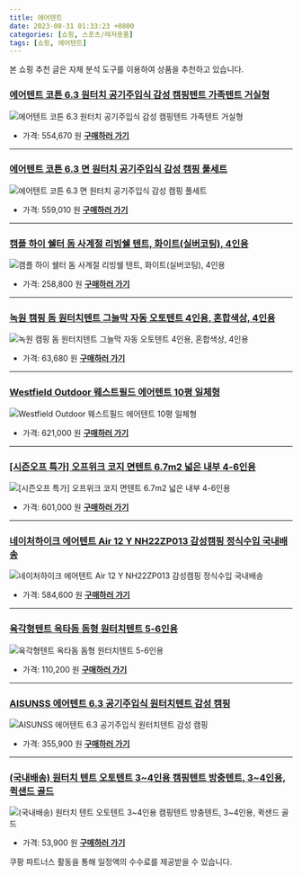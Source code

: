 ```yaml
---
title: 에어텐트
date: 2023-08-31 01:33:23 +0800
categories: [쇼핑, 스포츠/레저용품]
tags: [쇼핑, 에어텐트]
---
```

본 쇼핑 추천 글은 자체 분석 도구를 이용하여 상품을 추천하고 있습니다.
### [에어텐트 코튼 6.3 원터치 공기주입식 감성 캠핑텐트 가족텐트 거실형](https://link.coupang.com/re/AFFSDP?lptag=AF1030537&pageKey=6838954325&itemId=16256618553&vendorItemId=86146455901&traceid=V0-153-283f29771dcacb8e&requestid=20230907013324004156072072&token=31850C%7CMIXED)
![에어텐트 코튼 6.3 원터치 공기주입식 감성 캠핑텐트 가족텐트 거실형](https://ads-partners.coupang.com/image1/mHhBbDaGxKbblsTWmLmgR8fXHTc4AEssr34YciNaLYjklvQdWQt56N4JNwD63naTAfI5hSTZvShhcTSySbHPBcEIWwW5cC_bRW0NspDRF602h1ikx_Z3Bn2yUyRi7Vem-uw-7X1xnUKDVWnsGyez5KCtMmB5XvX6sOPEbpqSbcAlL1oduzqkaaYsaRzT8du_VQh4HfT1rZET7sEEOX_L2Fc7LlRX_8gfUXCHFf2TxU9IEhFszqOPU7sf0TCp3meH_dSgIqw3l4Xjvrv-42QoR4UexYraUAqO2BeMPbY2L2gl)
- 가격: 554,670 원
[**구매하러 가기**](https://link.coupang.com/re/AFFSDP?lptag=AF1030537&pageKey=6838954325&itemId=16256618553&vendorItemId=86146455901&traceid=V0-153-283f29771dcacb8e&requestid=20230907013324004156072072&token=31850C%7CMIXED)
---
### [에어텐트 코튼 6.3 면 원터치 공기주입식 감성 캠핑 풀세트](https://link.coupang.com/re/AFFSDP?lptag=AF1030537&pageKey=6838954325&itemId=16256618556&vendorItemId=83449671873&traceid=V0-153-283f29771dcacb8e&requestid=20230907013324004156072072&token=31850C%7CMIXED)
![에어텐트 코튼 6.3 면 원터치 공기주입식 감성 캠핑 풀세트](https://ads-partners.coupang.com/image1/F30MeS2QJQu1nMsMF7Q8kFpHI-fyLlRcSYnZFCgJ5VyXe3neQkyT_cg6Pbbsmxjy1f1BTvt-uPlVS2W3FkcDYO0m4DQwHYOrfHdZN3iIAk5J3UylmtOb3SVM_gZECHJHk9ltkcWXHxfOHL7fX0VsSVuWTBTevzrgwQ4vAayxj8dM1FslIz08h1vFR0QeDV3Lb8PKSRNfj__MfRSIva3I6H9LmCb3No57RIc6TmdnngT9R2bJhGPTPb-MKgIPbwhyowx3t_BGMtY7hvypPilG9xmQRcNwbVgxttx4TyKM1Q==)
- 가격: 559,010 원
[**구매하러 가기**](https://link.coupang.com/re/AFFSDP?lptag=AF1030537&pageKey=6838954325&itemId=16256618556&vendorItemId=83449671873&traceid=V0-153-283f29771dcacb8e&requestid=20230907013324004156072072&token=31850C%7CMIXED)
---
### [캠플 하이 쉘터 돔 사계절 리빙쉘 텐트, 화이트(실버코팅), 4인용](https://link.coupang.com/re/AFFSDP?lptag=AF1030537&pageKey=6375181424&itemId=13519916278&vendorItemId=85201163559&traceid=V0-153-dfb11a60f243d4cc&clickBeacon=5dsCMvS1wlkijSbFY5Z78Q0xMm91xbLfWHepETinqDpsvgHcxFJSPw0A1JxU6xUZ3k0H4rPWu0okZXcv921a%2BxUdtGo6aDxU4V8KcUJGztNS%2FXb782l9GFGAZ%2BBwcjVIJ7Jd91E9MDjHFUu5gJ3zkuElHfShFepADGaCG2bTU%2FB5uJ1WYurk7j3HdtAmwhMu4UBmGGeSSpqws6GeakNQ905NampDHnYTzp9FNgtSpA52wYj9J%2FOP1VvMzPBkR0l5ssRzstwGLfLi3ySXUuplcd5%2FqanOhRNvHSGX1ZnyEvLEp53z%2BWV%2FfD9LKRwT33850lOBSYsbPalHaLIQK9MqiMzZ9rLxq0nHKc%2FB5UYEVCU%2BvkeOjLFsMt7%2BfsqwikldIoaUeNoR%2B0TRL8TGsi%2BJ%2Bp7B4%2FcljWZ4%2Fdt6GCxE%2F4jVIaxzylZEBXmfPUGFFK2WBzcp371MHm%2F5M84gbAoa1ekRVDZVDaSmYfOCnBGcJg9rVVi940NrqF6%2FXRWapWQrk0qjp0dqoXQ7k1vK0zBB7c87ekDdhWQp%2F2Zg243yDypSYegKHGI7ZuKZqPdzbNDuew7kOZvpFMKhiwJXuiEWKFG2uVVqs82GAjwhF4OgOCYKL%2BktvDe%2B8%2BulX8np%2FHyo%2FRjzPoTZDA3dHNSdpt819lI1DRGHJrR%2BjGTEdO6aozpq%2BrGKWqaNN20KlucKwR1skXNbj77c%2F%2BCqcOlO%2Bgvdez3RRKyDvuwXzWFxs67AEjN5LkPjXe9JDTyX7Y7Pe3wo3RAJR68klMkvsoEzI0yfDtjWpx%2FNhf%2FIE%2BvL%2FtSc4GYklfg8CKYZ%2Bsr065pe7fIy95rXuiJ8GMPqA58grsPC4GybkSew2orPK4ESMblGADsN9VYv8cwKYQuXvI%2FOhqb9&requestid=20230907013324004156072072&token=31850C%7CMIXED)
![캠플 하이 쉘터 돔 사계절 리빙쉘 텐트, 화이트(실버코팅), 4인용](https://ads-partners.coupang.com/image1/PivV9t0lJQDs94biPsxv7FVTnyy-HQSdzEcA2uXApOfApxjtFBLyWMeSVtrJh1u5uV2IPIhSTFtH4pADD8GrEUDYDDpGDmJs2Or8Lk7vJlkKHhIX5qXYnAL6lofZF7Ma3sJDKFbs2MQNqX_qjH-ZKC_QzkaYLX7tH7jG5bEtPtYQCTCPwO0D258Eb2XwNNchv1ftHem-VH2BSgLUd0qtIZ1Nf6PGlQHnSUskRBK5bmUGVoWuSXX4e4dzngNON3zLaJcrJUSBrHcCCU_3mEKE7e7zdgzEZ4AzcSzTQ6O3_ZHD5-3p)
- 가격: 258,800 원
[**구매하러 가기**](https://link.coupang.com/re/AFFSDP?lptag=AF1030537&pageKey=6375181424&itemId=13519916278&vendorItemId=85201163559&traceid=V0-153-dfb11a60f243d4cc&clickBeacon=5dsCMvS1wlkijSbFY5Z78Q0xMm91xbLfWHepETinqDpsvgHcxFJSPw0A1JxU6xUZ3k0H4rPWu0okZXcv921a%2BxUdtGo6aDxU4V8KcUJGztNS%2FXb782l9GFGAZ%2BBwcjVIJ7Jd91E9MDjHFUu5gJ3zkuElHfShFepADGaCG2bTU%2FB5uJ1WYurk7j3HdtAmwhMu4UBmGGeSSpqws6GeakNQ905NampDHnYTzp9FNgtSpA52wYj9J%2FOP1VvMzPBkR0l5ssRzstwGLfLi3ySXUuplcd5%2FqanOhRNvHSGX1ZnyEvLEp53z%2BWV%2FfD9LKRwT33850lOBSYsbPalHaLIQK9MqiMzZ9rLxq0nHKc%2FB5UYEVCU%2BvkeOjLFsMt7%2BfsqwikldIoaUeNoR%2B0TRL8TGsi%2BJ%2Bp7B4%2FcljWZ4%2Fdt6GCxE%2F4jVIaxzylZEBXmfPUGFFK2WBzcp371MHm%2F5M84gbAoa1ekRVDZVDaSmYfOCnBGcJg9rVVi940NrqF6%2FXRWapWQrk0qjp0dqoXQ7k1vK0zBB7c87ekDdhWQp%2F2Zg243yDypSYegKHGI7ZuKZqPdzbNDuew7kOZvpFMKhiwJXuiEWKFG2uVVqs82GAjwhF4OgOCYKL%2BktvDe%2B8%2BulX8np%2FHyo%2FRjzPoTZDA3dHNSdpt819lI1DRGHJrR%2BjGTEdO6aozpq%2BrGKWqaNN20KlucKwR1skXNbj77c%2F%2BCqcOlO%2Bgvdez3RRKyDvuwXzWFxs67AEjN5LkPjXe9JDTyX7Y7Pe3wo3RAJR68klMkvsoEzI0yfDtjWpx%2FNhf%2FIE%2BvL%2FtSc4GYklfg8CKYZ%2Bsr065pe7fIy95rXuiJ8GMPqA58grsPC4GybkSew2orPK4ESMblGADsN9VYv8cwKYQuXvI%2FOhqb9&requestid=20230907013324004156072072&token=31850C%7CMIXED)
---
### [녹원 캠핑 돔 원터치텐트 그늘막 자동 오토텐트 4인용, 혼합색상, 4인용](https://link.coupang.com/re/AFFSDP?lptag=AF1030537&pageKey=7345481743&itemId=18889749222&vendorItemId=86681035796&traceid=V0-153-d8ef506d74114742&clickBeacon=5dsCMvS1wlkijSbFY5Z78Q0xMm91xbLfWHepETinqDpsvgHcxFJSPw0A1JxU6xUZ3k0H4rPWu0okZXcv921a%2B4HrysJ48LWv5BB0g2thVcRS%2FXb782l9GFGAZ%2BBwcjVIPpjieDTfZyakgwtnJXNk7fC3Gz2D%2BQuyxJ6edCU%2F8A95uJ1WYurk7j3HdtAmwhMu4UBmGGeSSpqws6GeakNQ905NampDHnYTzp9FNgtSpA52wYj9J%2FOP1VvMzPBkR0l58BOP0xg4mXq0tAr2BbNcfqHxYzrs1I9GCDDPJLQkldReBHGKtcnsgpY6vKoPARjuN2dkK9ibSBCKY64XsMvffPKLx3cYXwBztsrIupRo8pCm6g2qpm%2F%2FN%2BkjSylISTc8lewO7j6yk5ryc%2Bdvpur%2B1gllTqWcLBr9BxopiEMAkBJ6DyGLG%2B5mZCF6h%2BdQvQJQ4lIY1ONoPu0M9CZgWKOX4s7D0rVDUEURFf3N6YyJGPaA1NPLL28Chzqx445r8gWcQJn3nuD0xH5eQLDy84iATiywV4wboS3XDCVj3jXBVfJSbiHtX9DDWv4F99aL0gwmuNtnqoxUhBTWHJlYPHJeJXwnCkeEfF0zAxQlmXIgzAqf92SiRGa6NgoMnHFOhblLBVXcf657hl1e6wt13fxvc5Sq%2Fel5hvcBDXEpnAUptfr9eO%2B7L7ugbfxwCciJ3Qk38i7DkoNJEZRtBoq9zD55ST6ubL2uOfmtE6V23nKB7KnxRsu773ifWuVuH%2Be9Mha2ED7FmMk0PNc36YxaRcZQaWTM15xtrlCMqI45gBsJlwtmIrwlDIH2Ofz0cCpRDlEgiEO7DV4JQ6Ayf6dIlUVuTuN9hygymczqimK36bkQ0fo%3D&requestid=20230907013324004156072072&token=31850C%7CMIXED)
![녹원 캠핑 돔 원터치텐트 그늘막 자동 오토텐트 4인용, 혼합색상, 4인용](https://ads-partners.coupang.com/image1/1vpez7jbPhKnmTHB1p-M3QnV8T0CiX_shk9E0qXhniKYKvhEyGYSUSJk0mfdgKfGs99RtRwQFxb_D7PInnzRvuysEIdSyvRGGWL5ZzfyWEFPU7yTB8CXO8YgokM5vdLN0lIw8Y8E0qijoHscjOcZQKHxSvj-1OjxExyLq5qYKBEGWqJ9Q0yJUltMIaBD5j8H9g6v7xZAJ1MZMaOHnXHn3IPy_kLAk2Cumx9Qg0VcfPr6e9qLGWiLAZMefCQtwluVYM0CpXZyPllmAUg3mjwxPzLZ2uNwrXjVaWszySwvu9EcE1xys1s=)
- 가격: 63,680 원
[**구매하러 가기**](https://link.coupang.com/re/AFFSDP?lptag=AF1030537&pageKey=7345481743&itemId=18889749222&vendorItemId=86681035796&traceid=V0-153-d8ef506d74114742&clickBeacon=5dsCMvS1wlkijSbFY5Z78Q0xMm91xbLfWHepETinqDpsvgHcxFJSPw0A1JxU6xUZ3k0H4rPWu0okZXcv921a%2B4HrysJ48LWv5BB0g2thVcRS%2FXb782l9GFGAZ%2BBwcjVIPpjieDTfZyakgwtnJXNk7fC3Gz2D%2BQuyxJ6edCU%2F8A95uJ1WYurk7j3HdtAmwhMu4UBmGGeSSpqws6GeakNQ905NampDHnYTzp9FNgtSpA52wYj9J%2FOP1VvMzPBkR0l58BOP0xg4mXq0tAr2BbNcfqHxYzrs1I9GCDDPJLQkldReBHGKtcnsgpY6vKoPARjuN2dkK9ibSBCKY64XsMvffPKLx3cYXwBztsrIupRo8pCm6g2qpm%2F%2FN%2BkjSylISTc8lewO7j6yk5ryc%2Bdvpur%2B1gllTqWcLBr9BxopiEMAkBJ6DyGLG%2B5mZCF6h%2BdQvQJQ4lIY1ONoPu0M9CZgWKOX4s7D0rVDUEURFf3N6YyJGPaA1NPLL28Chzqx445r8gWcQJn3nuD0xH5eQLDy84iATiywV4wboS3XDCVj3jXBVfJSbiHtX9DDWv4F99aL0gwmuNtnqoxUhBTWHJlYPHJeJXwnCkeEfF0zAxQlmXIgzAqf92SiRGa6NgoMnHFOhblLBVXcf657hl1e6wt13fxvc5Sq%2Fel5hvcBDXEpnAUptfr9eO%2B7L7ugbfxwCciJ3Qk38i7DkoNJEZRtBoq9zD55ST6ubL2uOfmtE6V23nKB7KnxRsu773ifWuVuH%2Be9Mha2ED7FmMk0PNc36YxaRcZQaWTM15xtrlCMqI45gBsJlwtmIrwlDIH2Ofz0cCpRDlEgiEO7DV4JQ6Ayf6dIlUVuTuN9hygymczqimK36bkQ0fo%3D&requestid=20230907013324004156072072&token=31850C%7CMIXED)
---
### [Westfield Outdoor 웨스트필드 에어텐트 10평 일체형](https://link.coupang.com/re/AFFSDP?lptag=AF1030537&pageKey=7320650059&itemId=18775079146&vendorItemId=86068598164&traceid=V0-153-72a22571c6a60fa3&requestid=20230907013324004156072072&token=31850C%7CMIXED)
![Westfield Outdoor 웨스트필드 에어텐트 10평 일체형](https://ads-partners.coupang.com/image1/EOJr9Th9jQWPLkQuEH_0wvpwoEw2WkVoybxva3c9Xwj9twV6Icc2yjx4WXVC5mhn9qL_4OGKNsvrObrw-PPIY9LXDPsoyPMZBhX9CTy8E7rQ1Ddtm1WE8o9UOj5hyUJBWQreVhT5BBaSLWGOqz7fejJOdmvRLkUWQilbLsNe3jKg-TK2_yEdevpi-ekxgvQ1Ea7aXHKVHqLMQH3IT6NmHOcOibynv8oxR7SRnb0BlTDmslOtEmE82ejEye9LgxgOwmMh29hL7Ka8h26nTM_oPt9_B7H7b_O2TVp44vMekUg=)
- 가격: 621,000 원
[**구매하러 가기**](https://link.coupang.com/re/AFFSDP?lptag=AF1030537&pageKey=7320650059&itemId=18775079146&vendorItemId=86068598164&traceid=V0-153-72a22571c6a60fa3&requestid=20230907013324004156072072&token=31850C%7CMIXED)
---
### [[시즌오프 특가] 오프위크 코지 면텐트 6.7m2 넓은 내부 4-6인용](https://link.coupang.com/re/AFFSDP?lptag=AF1030537&pageKey=7313080262&itemId=18739332657&vendorItemId=85869364166&traceid=V0-153-1fde94dedbccba3c&clickBeacon=5dsCMvS1wlkijSbFY5Z78Q0xMm91xbLfWHepETinqDpsvgHcxFJSPw0A1JxU6xUZ3k0H4rPWu0okZXcv921a%2B57o9sQUgQHH5tckaC3ed1BS%2FXb782l9GFGAZ%2BBwcjVIAR8zxaAEV7130k3mbqPpp5MUUAHA06oVeihvm63ldU95uJ1WYurk7j3HdtAmwhMu4UBmGGeSSpqws6GeakNQ905NampDHnYTzp9FNgtSpA52wYj9J%2FOP1VvMzPBkR0l58BOP0xg4mXq0tAr2BbNcfr5EQTywbCuVc8dEVhjelJSGRD%2FxT92xSE1Us%2BbzN4oZN2dkK9ibSBCKY64XsMvffPKLx3cYXwBztsrIupRo8pAzTUM715drN4BWUMC0RjHelewO7j6yk5ryc%2Bdvpur%2B1gllTqWcLBr9BxopiEMAkBIHLlCDUXp9QAfdu%2BUDwmeNj9ZmmDeg%2BiSa9QZ%2FjdijbxfmfhHFuimoBJBeb8SF%2FnQ1E1Rx6IO7C3SXGBwm0ghIC4Eq7zBuHmxZxvdz3OQ1Bak9DObm7SJZgHOpLCTMkhUHih4MIZ3j81UBkd5CXkx1vz3w8OIUWww4M4xGhSxTBpJCDZ9mlqLDIA66Id%2BCbvDD2n%2Fnts34liPyi3oys1YMi1Djep7yGZjtFLtMW3AlxAqONGVoNg4Nn4VZhF0J5UCRCE9b4IbYYQ8DIC2u1hwXDy2Gr6sxGx2tW2BAJQmPVb6gdXnYOe083oI2QGq4F2iu6nYVCpQ6YwHKMV8FFTwWARESZhN%2BxfCMsA1C2MsmV%2FT6skzMJwo7pBGJzKGLgm4NSfWFaD8rfv%2BNbZsQaZstIgbugQkgrCBZFkInXFHLiaHUodRQKSfApsy1nfTpi%2Fk%3D&requestid=20230907013324004156072072&token=31850C%7CMIXED)
![[시즌오프 특가] 오프위크 코지 면텐트 6.7m2 넓은 내부 4-6인용](https://ads-partners.coupang.com/image1/Y6UUY9MbpXlM84pcY-eyL9uIeinAolv0ArLH_1Mj-Oh66_CI0bALFU2PK8CjgPkEDhEE4DMzz9mzXXkXzcbLlfEJh7sNpkQiCscIEHOts1zbRUQvqrYCsL4XRTWIQvN2iyuqbPoZ9yPONBEpPuf7ZCP3ORlRKgcvEKx6SruPfclnQFfIk1Sytl5knpPsqHRg7s2KOgI_LvLPdwZU__fDQqcusWjwE4QekZz1WoPdsXQdSxc3_6QTVOa8M5DSwCF6JOIA7pJubGCpc9-ANOFcauDI9yqQnF1QoKGP5le3ZOEs3n88)
- 가격: 601,000 원
[**구매하러 가기**](https://link.coupang.com/re/AFFSDP?lptag=AF1030537&pageKey=7313080262&itemId=18739332657&vendorItemId=85869364166&traceid=V0-153-1fde94dedbccba3c&clickBeacon=5dsCMvS1wlkijSbFY5Z78Q0xMm91xbLfWHepETinqDpsvgHcxFJSPw0A1JxU6xUZ3k0H4rPWu0okZXcv921a%2B57o9sQUgQHH5tckaC3ed1BS%2FXb782l9GFGAZ%2BBwcjVIAR8zxaAEV7130k3mbqPpp5MUUAHA06oVeihvm63ldU95uJ1WYurk7j3HdtAmwhMu4UBmGGeSSpqws6GeakNQ905NampDHnYTzp9FNgtSpA52wYj9J%2FOP1VvMzPBkR0l58BOP0xg4mXq0tAr2BbNcfr5EQTywbCuVc8dEVhjelJSGRD%2FxT92xSE1Us%2BbzN4oZN2dkK9ibSBCKY64XsMvffPKLx3cYXwBztsrIupRo8pAzTUM715drN4BWUMC0RjHelewO7j6yk5ryc%2Bdvpur%2B1gllTqWcLBr9BxopiEMAkBIHLlCDUXp9QAfdu%2BUDwmeNj9ZmmDeg%2BiSa9QZ%2FjdijbxfmfhHFuimoBJBeb8SF%2FnQ1E1Rx6IO7C3SXGBwm0ghIC4Eq7zBuHmxZxvdz3OQ1Bak9DObm7SJZgHOpLCTMkhUHih4MIZ3j81UBkd5CXkx1vz3w8OIUWww4M4xGhSxTBpJCDZ9mlqLDIA66Id%2BCbvDD2n%2Fnts34liPyi3oys1YMi1Djep7yGZjtFLtMW3AlxAqONGVoNg4Nn4VZhF0J5UCRCE9b4IbYYQ8DIC2u1hwXDy2Gr6sxGx2tW2BAJQmPVb6gdXnYOe083oI2QGq4F2iu6nYVCpQ6YwHKMV8FFTwWARESZhN%2BxfCMsA1C2MsmV%2FT6skzMJwo7pBGJzKGLgm4NSfWFaD8rfv%2BNbZsQaZstIgbugQkgrCBZFkInXFHLiaHUodRQKSfApsy1nfTpi%2Fk%3D&requestid=20230907013324004156072072&token=31850C%7CMIXED)
---
### [네이처하이크 에어텐트 Air 12 Y NH22ZP013 감성캠핑 정식수입 국내배송](https://link.coupang.com/re/AFFSDP?lptag=AF1030537&pageKey=6715544028&itemId=15605670785&vendorItemId=82823931755&traceid=V0-153-ddfd0275f0d65733&requestid=20230907013324004156072072&token=31850C%7CMIXED)
![네이처하이크 에어텐트 Air 12 Y NH22ZP013 감성캠핑 정식수입 국내배송](https://ads-partners.coupang.com/image1/6QAVU8PcJyRpW50Z6XJNcRmU-NWgMg4FFIrDtsHmzLkxtu8612BGiw1-ISjIWimQAa2ZILX4TZVA3QalLqpw9W48600DIKvB9CV4UI56K8qc507cEXSkh63Som7CVjqnGgr0oYb4h9vS38G9OrOzPVeHtwN2Jjq2DeEMwucx8fnLE9ZIKzZcbgkxEEM4Pr8-3MtLOIrWGMUgpy_ULa81VQ7AREOAerMNN6fYehaBsN4MeFvBfZ9VhS2NBkxN4482VEhHvp07JrxCT-89T9jA1t4hzWpY933t-sTye3KVx2an)
- 가격: 584,600 원
[**구매하러 가기**](https://link.coupang.com/re/AFFSDP?lptag=AF1030537&pageKey=6715544028&itemId=15605670785&vendorItemId=82823931755&traceid=V0-153-ddfd0275f0d65733&requestid=20230907013324004156072072&token=31850C%7CMIXED)
---
### [육각형텐트 옥타돔 돔형 원터치텐트 5-6인용](https://link.coupang.com/re/AFFSDP?lptag=AF1030537&pageKey=7526903988&itemId=19753750077&vendorItemId=86857213436&traceid=V0-153-b6dddedae3286484&clickBeacon=5dsCMvS1wlkijSbFY5Z78Q0xMm91xbLfWHepETinqDpsvgHcxFJSPw0A1JxU6xUZ3k0H4rPWu0okZXcv921a%2B%2BQu2FyR%2FN8D2o8%2BoG7aOiRS%2FXb782l9GFGAZ%2BBwcjVIkxdd%2Fg8LskLTxhg%2FOqGwvUdbQzmRweZGv8yHHzcfHfh5uJ1WYurk7j3HdtAmwhMu4UBmGGeSSpqws6GeakNQ905NampDHnYTzp9FNgtSpA52wYj9J%2FOP1VvMzPBkR0l58BOP0xg4mXq0tAr2BbNcflqsC5Jl6qUUrGcwOCdnuwAywvdRgild35yFUJ0DOI2rvATJn02za7xDls6E1cl9LD75JdgvuRK%2F5gPZ8HuKL8ntDeKFOp%2FfyrdIasiiesl8PFZAciCVt4chrAxRoP88dRrcrG1nHv5kCzSfxfkjEjWVeIgq3MRR41V7GGNaKc2WjpPIFsqp96jjGMQjnRG7g5peGkO5qGiHcHK98t2hupiA1NPLL28Chzqx445r8gWcQJn3nuD0xH5eQLDy84iATiywV4wboS3XDCVj3jXBVfJSbiHtX9DDWv4F99aL0gwmuNtnqoxUhBTWHJlYPHJeJXwnCkeEfF0zAxQlmXIgzAqf92SiRGa6NgoMnHFOhblLBVXcf657hl1e6wt13fxvc5Sq%2Fel5hvcBDXEpnAUptfr9eO%2B7L7ugbfxwCciJ3Qk38i7DkoNJEZRtBoq9zD55ST6ubL2uOfmtE6V23nKB7KnxRsu773ifWuVuH%2Be9Mha2ED7FmMk0PNc36YxaRcZQaWTM15xtrlCMqI45gBsJlwtmIrwlDIH2Ofz0cCpRDlEgiEO7DV4JQ6Ayf6dIlUVuTuN9hygymczqimK36bkQ0fo%3D&requestid=20230907013324004156072072&token=31850C%7CMIXED)
![육각형텐트 옥타돔 돔형 원터치텐트 5-6인용](https://ads-partners.coupang.com/image1/Zph_tmTXyWRBwKU6ZrMZhmBGFtzvWic5zcLW81hEzs_ulm2P0G92toSTHXdjJihUP_f0qs_gLIRkYxGVToNLrKN93U4I6uPCLuQ5m1M-UwcYyzkmqBNvrzsX9Il7SAv2rIuDfbktWOaKubQ47UsT3fZiSafhHiM3vRPDFDsaJ6AcaomkrGd7y6GEYCUqU2wOXuFRfa17KycBDMto93K7rz4mRabn8XUDhG5iwX_NPATfr09IulZIWIofBp9hL0-PVhwnxK3T-6N37s7qgpcxzCTg4av3-0R9pXRe8Me3lW8Wr3MR7A==)
- 가격: 110,200 원
[**구매하러 가기**](https://link.coupang.com/re/AFFSDP?lptag=AF1030537&pageKey=7526903988&itemId=19753750077&vendorItemId=86857213436&traceid=V0-153-b6dddedae3286484&clickBeacon=5dsCMvS1wlkijSbFY5Z78Q0xMm91xbLfWHepETinqDpsvgHcxFJSPw0A1JxU6xUZ3k0H4rPWu0okZXcv921a%2B%2BQu2FyR%2FN8D2o8%2BoG7aOiRS%2FXb782l9GFGAZ%2BBwcjVIkxdd%2Fg8LskLTxhg%2FOqGwvUdbQzmRweZGv8yHHzcfHfh5uJ1WYurk7j3HdtAmwhMu4UBmGGeSSpqws6GeakNQ905NampDHnYTzp9FNgtSpA52wYj9J%2FOP1VvMzPBkR0l58BOP0xg4mXq0tAr2BbNcflqsC5Jl6qUUrGcwOCdnuwAywvdRgild35yFUJ0DOI2rvATJn02za7xDls6E1cl9LD75JdgvuRK%2F5gPZ8HuKL8ntDeKFOp%2FfyrdIasiiesl8PFZAciCVt4chrAxRoP88dRrcrG1nHv5kCzSfxfkjEjWVeIgq3MRR41V7GGNaKc2WjpPIFsqp96jjGMQjnRG7g5peGkO5qGiHcHK98t2hupiA1NPLL28Chzqx445r8gWcQJn3nuD0xH5eQLDy84iATiywV4wboS3XDCVj3jXBVfJSbiHtX9DDWv4F99aL0gwmuNtnqoxUhBTWHJlYPHJeJXwnCkeEfF0zAxQlmXIgzAqf92SiRGa6NgoMnHFOhblLBVXcf657hl1e6wt13fxvc5Sq%2Fel5hvcBDXEpnAUptfr9eO%2B7L7ugbfxwCciJ3Qk38i7DkoNJEZRtBoq9zD55ST6ubL2uOfmtE6V23nKB7KnxRsu773ifWuVuH%2Be9Mha2ED7FmMk0PNc36YxaRcZQaWTM15xtrlCMqI45gBsJlwtmIrwlDIH2Ofz0cCpRDlEgiEO7DV4JQ6Ayf6dIlUVuTuN9hygymczqimK36bkQ0fo%3D&requestid=20230907013324004156072072&token=31850C%7CMIXED)
---
### [AISUNSS 에어텐트 6.3 공기주입식 원터치텐트 감성 캠핑](https://link.coupang.com/re/AFFSDP?lptag=AF1030537&pageKey=6593482828&itemId=18357929257&vendorItemId=85260341549&traceid=V0-153-92606527ddfa199a&requestid=20230907013324004156072072&token=31850C%7CMIXED)
![AISUNSS 에어텐트 6.3 공기주입식 원터치텐트 감성 캠핑](https://ads-partners.coupang.com/image1/ypc-cF3w62qK99_LyvHrLPN8JJI_myC1cTKcdmlBVCw820jGwHdHa3LftQeZwSbBfH7jcAAprlnhXKUZ7z5IRu8Sg6CzLG867Y1aoAnfsMHvs2kab5o7rTcLvy1mc2kkZcZq8JJKOUOb90aI2BKDfJrCRvlUu7gdM4UN5Dv3nvEpdXPT0r7Di-BJpb8Sf1icQVC7n61FPNjFmSoXdV2FMWkKmeqWPOnwHDgXDlgkLcphacm0ecFkCGnDftY7V4jdxDncdZG6GKiAeJf3VgYjN5Tju0ydis7C_GaBnAV9qw==)
- 가격: 355,900 원
[**구매하러 가기**](https://link.coupang.com/re/AFFSDP?lptag=AF1030537&pageKey=6593482828&itemId=18357929257&vendorItemId=85260341549&traceid=V0-153-92606527ddfa199a&requestid=20230907013324004156072072&token=31850C%7CMIXED)
---
### [(국내배송) 원터치 텐트 오토텐트 3~4인용 캠핑텐트 방충텐트, 3~4인용, 퀵샌드 골드](https://link.coupang.com/re/AFFSDP?lptag=AF1030537&pageKey=7487685995&itemId=19573409399&vendorItemId=86626563428&traceid=V0-153-e51b03e1c31afbe1&clickBeacon=5dsCMvS1wlkijSbFY5Z78Q0xMm91xbLfWHepETinqDpsvgHcxFJSPw0A1JxU6xUZ3k0H4rPWu0okZXcv921a%2B0Jk06sf4RLzfqshW%2F9BzElS%2FXb782l9GFGAZ%2BBwcjVIVFRRnHZIcMWvVOYYq4L38ahRq3h7q4Ceq0X8cVWYhXN5uJ1WYurk7j3HdtAmwhMu4UBmGGeSSpqws6GeakNQ905NampDHnYTzp9FNgtSpA52wYj9J%2FOP1VvMzPBkR0l58BOP0xg4mXq0tAr2BbNcfjFmHbLGeJCjOi4F9lZa2AuI5kcfUI04trrj5aFk1d2unY5z%2BOu23QkNRg6MHG0A1IGw6sQg8AprHcRaAkEckmY73umrF2sGhTAre3AOwGLKKBgzgt5z2rD1WoNBwizBQ126dovxCCTm44tfGZ0PWcMIGkCYGq%2Fe%2FODR8car1iQTU6PVTcr2W%2FEp5f7XPDA0lT4T4OXphpHPdun9wMK4mto1E1Rx6IO7C3SXGBwm0ghIC4Eq7zBuHmxZxvdz3OQ1Bak9DObm7SJZgHOpLCTMkhUHih4MIZ3j81UBkd5CXkx1vz3w8OIUWww4M4xGhSxTBpJCDZ9mlqLDIA66Id%2BCbvDD2n%2Fnts34liPyi3oys1YMi1Djep7yGZjtFLtMW3AlxAqONGVoNg4Nn4VZhF0J5UCRCE9b4IbYYQ8DIC2u1hwXDy2Gr6sxGx2tW2BAJQmPVb6gdXnYOe083oI2QGq4F2iu6nYVCpQ6YwHKMV8FFTwWARESZhN%2BxfCMsA1C2MsmV%2FT6skzMJwo7pBGJzKGLgm4NSfWFaD8rfv%2BNbZsQaZstIgbugQkgrCBZFkInXFHLiaHUodRQKSfApsy1nfTpi%2Fk%3D&requestid=20230907013324004156072072&token=31850C%7CMIXED)
![(국내배송) 원터치 텐트 오토텐트 3~4인용 캠핑텐트 방충텐트, 3~4인용, 퀵샌드 골드](https://ads-partners.coupang.com/image1/u_aGzOdOxB-u892ku5_XkADKcUGuNBmVQaXV-__XzTeNj3pYHmLT2vIL5JKi62hQuDBPkQXKYlrfDUrnLe6cxJqBBrPB0Md2HoQwNgLhH-14sWsh5bqVulyjbsQlzj5eQFosI-A1zoO9op3M6JjWFYMYHk-h69Y3PhCRfMtpbh6xx73tbh_o3PR_WleymOLITFWjdARh6N38Vh58NAuUK2PHEGfkgrNwf8gNa76-n7M6P49MQyNwLCqjvCXYBEm35KhZ39miCnZ7oik2m2f89FFZACN3SYavpKWP9LUtLujyCK-YuA==)
- 가격: 53,900 원
[**구매하러 가기**](https://link.coupang.com/re/AFFSDP?lptag=AF1030537&pageKey=7487685995&itemId=19573409399&vendorItemId=86626563428&traceid=V0-153-e51b03e1c31afbe1&clickBeacon=5dsCMvS1wlkijSbFY5Z78Q0xMm91xbLfWHepETinqDpsvgHcxFJSPw0A1JxU6xUZ3k0H4rPWu0okZXcv921a%2B0Jk06sf4RLzfqshW%2F9BzElS%2FXb782l9GFGAZ%2BBwcjVIVFRRnHZIcMWvVOYYq4L38ahRq3h7q4Ceq0X8cVWYhXN5uJ1WYurk7j3HdtAmwhMu4UBmGGeSSpqws6GeakNQ905NampDHnYTzp9FNgtSpA52wYj9J%2FOP1VvMzPBkR0l58BOP0xg4mXq0tAr2BbNcfjFmHbLGeJCjOi4F9lZa2AuI5kcfUI04trrj5aFk1d2unY5z%2BOu23QkNRg6MHG0A1IGw6sQg8AprHcRaAkEckmY73umrF2sGhTAre3AOwGLKKBgzgt5z2rD1WoNBwizBQ126dovxCCTm44tfGZ0PWcMIGkCYGq%2Fe%2FODR8car1iQTU6PVTcr2W%2FEp5f7XPDA0lT4T4OXphpHPdun9wMK4mto1E1Rx6IO7C3SXGBwm0ghIC4Eq7zBuHmxZxvdz3OQ1Bak9DObm7SJZgHOpLCTMkhUHih4MIZ3j81UBkd5CXkx1vz3w8OIUWww4M4xGhSxTBpJCDZ9mlqLDIA66Id%2BCbvDD2n%2Fnts34liPyi3oys1YMi1Djep7yGZjtFLtMW3AlxAqONGVoNg4Nn4VZhF0J5UCRCE9b4IbYYQ8DIC2u1hwXDy2Gr6sxGx2tW2BAJQmPVb6gdXnYOe083oI2QGq4F2iu6nYVCpQ6YwHKMV8FFTwWARESZhN%2BxfCMsA1C2MsmV%2FT6skzMJwo7pBGJzKGLgm4NSfWFaD8rfv%2BNbZsQaZstIgbugQkgrCBZFkInXFHLiaHUodRQKSfApsy1nfTpi%2Fk%3D&requestid=20230907013324004156072072&token=31850C%7CMIXED)


쿠팡 파트너스 활동을 통해 일정액의 수수료를 제공받을 수 있습니다.
